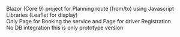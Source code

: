 Blazor (Core 9) project for Planning route (from/to) using Javascript Libraries (Leaflet for display)
<br/>Only Page for Booking the service and Page for driver Registration
<br/>No DB integration this is only prototype version
